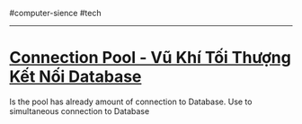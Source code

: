 #computer-sience  #tech 

---
# [Connection Pool - Vũ Khí Tối Thượng Kết Nối Database](https://codelearn.io/sharing/connection-pool-ket-noi-database)

Is the pool has already amount of connection to Database. Use to simultaneous connection to Database